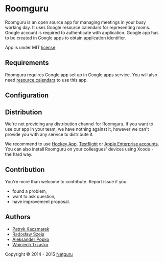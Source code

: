 # Roomguru

Roomguru is an open source app for managing meetings in your busy working day. It uses Google resource calendars for representing rooms. Google account is required to authenticate with application. Google app has to be created in Google apps to obtain application identifier.

App is under MIT [license](https://github.com/netguru/roomguru/blob/master/LICENSE.md)

## Requirements

Roomguru requires Google app set up in Google apps service. You will also need [resource calendars](https://support.google.com/a/answer/1686462?hl=en) to use this app.

## Configuration

## Distribution

We're not providing any distribution channel for Roomguru. If you want to use our app in your team, we have nothing against it, however we can't provide you with any service to distribute it.

We recommend to use [Hockey App](http://hockeyapp.net), [Testflight](https://developer.apple.com/testflight/) or [Apple Enterprise accounts](https://developer.apple.com/programs/ios/enterprise/). You can also install Roomguru on your colleagues' devices using Xcode - the hard way.

## Contribution

You're more than welcome to contribute. Report issue if you:
* found a problem,
* want to ask question,
* have improvement proposal.

## Authors

* [Patryk Kaczmarek](https://github.com/PatrykKaczmarek)
* [Radosław Szeja](https://github.com/rad3ks)
* [Aleksander Popko](https://github.com/APbjj)
* [Wojciech Trzasko](https://github.com/WojciechTrzasko)

Copyright © 2014 - 2015 [Netguru](https://netguru.co)
